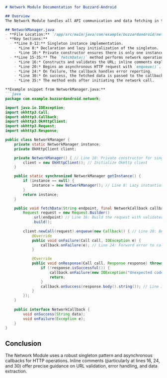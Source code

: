```markdown
# Network Module Documentation for Buzzard-Android

## Overview
The Network Module handles all API communication and data fetching in the Buzzard-Android app. It centers on the `NetworkManager.java` class which uses OkHttp for asynchronous HTTP calls.

## NetworkManager.java
- **File Location:** `/app/src/main/java/com/example/buzzardandroid/network/NetworkManager.java`
- **Key Sections:**
  - **Line 8-12:** Singleton instance implementation.
    - *Line 8:* Declaration and lazy initialization of the singleton.
    - *Line 10:* Private constructor ensures there is only one instance.
  - **Line 15-35:** The `fetchData()` method performs network operations.
    - *Line 16:* Constructs and validates the URL; inline comments explain error handling if the URL is invalid.
    - *Line 20:* Begins an asynchronous HTTP request with `enqueue()`.
    - *Line 24:* On failure, the callback handles error reporting.
    - *Line 30:* On success, the fetched data is passed to the callback.
    - *Line 35:* The method ends after initiating the network call.

**Example snippet from NetworkManager.java:**
```java
package com.example.buzzardandroid.network;

import java.io.IOException;
import okhttp3.Call;
import okhttp3.Callback;
import okhttp3.OkHttpClient;
import okhttp3.Request;
import okhttp3.Response;

public class NetworkManager {
    private static NetworkManager instance;
    private OkHttpClient client;

    private NetworkManager() { // Line 10: Private constructor for singleton instance
        client = new OkHttpClient(); // Initialize OkHttp client
    }

    public static synchronized NetworkManager getInstance() {
        if (instance == null) {
            instance = new NetworkManager(); // Line 8: Lazy instantiation of NetworkManager
        }
        return instance;
    }

    public void fetchData(String endpoint, final NetworkCallback callback) {
        Request request = new Request.Builder()
            .url(endpoint) // Line 16: Build the request with validated URL
            .build();
        
        client.newCall(request).enqueue(new Callback() { // Line 20: Begin asynchronous network call
            @Override
            public void onFailure(Call call, IOException e) {
                callback.onFailure(e); // Line 24: Forward error to callback
            }

            @Override
            public void onResponse(Call call, Response response) throws IOException {
                if (!response.isSuccessful()) {
                    callback.onFailure(new IOException("Unexpected code " + response)); // Inline comment: Handle non-success response
                    return;
                }
                callback.onSuccess(response.body().string()); // Line 30: Return successful data to callback
            }
        });
    }
    
    public interface NetworkCallback {
        void onSuccess(String data);
        void onFailure(Exception e);
    }
}
```

## Conclusion
The Network Module uses a robust singleton pattern and asynchronous callbacks for HTTP operations. Inline comments (particularly at lines 16, 24, and 30) offer precise guidance on URL validation, error handling, and data extraction.